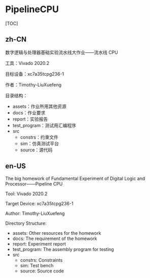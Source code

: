 # PipelineCPU

[TOC]

## zh-CN

数字逻辑与处理器基础实验流水线大作业——流水线 CPU  

工具：Vivado 2020.2  

目标设备：xc7a35tcpg236-1  

作者：Timothy-LiuXuefeng  

目录结构：  

+ assets：作业所用其他资源  
+ docs：作业要求  
+ report：实验报告  
+ test_program：测试用汇编程序  
+ src  
  + constrs：约束文件    
  + sim：仿真测试平台  
  + source：源代码  

## en-US

The big homework of Fundamental Experiment of Digital Logic and Processor——Pipeline CPU  

Tool: Vivado 2020.2  

Target Device: xc7a35tcpg236-1  

Author: Timothy-LiuXuefeng  

Directory Structure:  

+ assets: Other resources for the homework  
+ docs: The requirement of the homework  
+ report: Experiment report
+ test_program: The assembly program for testing  
+ src  
  + constrs: Constraints  
  + sim: Test bench  
  + source: Source code  
